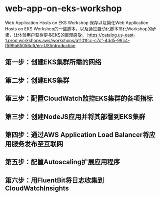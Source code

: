 # web-app-on-eks-workshop
Web Application Hosts on EKS Workshop
保存以及简化Web Application Hosts on EKS Workshop的一些脚本，以及通过自动化脚本简化Workshop的步骤，让体验用户获得更多EKS的直观感受。
https://catalog.us-east-1.prod.workshops.aws/workshops/a1101fcc-c7cf-4dd5-98c4-f599a65056d5/en-US/introduction

## 第一步：创建EKS集群所需的网络

## 第二步：创建EKS集群

## 第三步：配置CloudWatch监控EKS集群的各项指标

## 第三步：创建NodeJS应用并将其部署到EKS集群

## 第四步：通过AWS Application Load Balancer将应用服务发布至互联网

## 第五步：配置Autoscaling扩展应用程序

## 第六步：用FluentBit将日志收集到CloudWatchInsights

